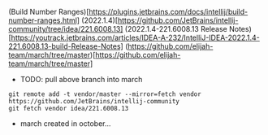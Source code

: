 (Build Number Ranges)[https://plugins.jetbrains.com/docs/intellij/build-number-ranges.html]
(2022.1.4)[https://github.com/JetBrains/intellij-community/tree/idea/221.6008.13]
(2022.1.4-221.6008.13 Release Notes)[https://youtrack.jetbrains.com/articles/IDEA-A-232/IntelliJ-IDEA-2022.1.4-221.6008.13-build-Release-Notes]
(https://github.com/elijah-team/march/tree/master)[https://github.com/elijah-team/march/tree/master]

- TODO: pull above branch into march

```
git remote add -t vendor/master --mirror=fetch vendor https://github.com/JetBrains/intellij-community
git fetch vendor idea/221.6008.13
```

- march created in october...
